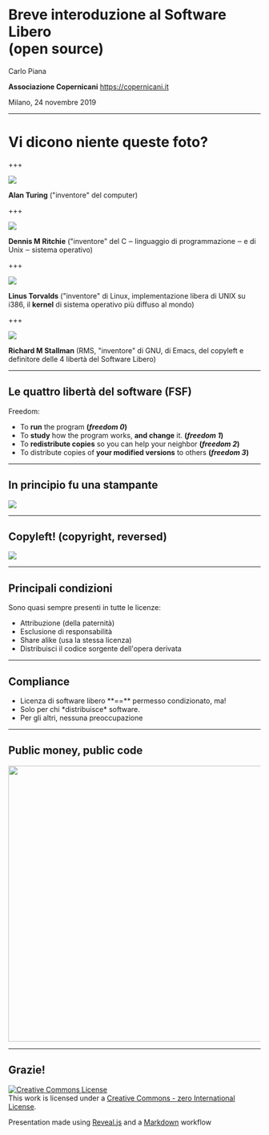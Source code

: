 # Breve interoduzione al Software Libero <br/>(open source)

Carlo Piana

**Associazione Copernicani**
  https://copernicani.it

Milano, 24 novembre 2019

---

# Vi dicono niente queste foto?

+++


<img class="center-img" src="markdown/assets/alan_turing.jpg" />

<span class="fragment">**Alan Turing** ("inventore" del computer)</span>

+++

<img class="center-img" src="markdown/assets/dennisritchie5.jpg" style="max-height=500px;"  />

<span class="fragment">**Dennis M Ritchie** ("inventore" del C ‒ linguaggio di programmazione ‒ e di Unix ‒ sistema operativo)</span>

+++

<img class="center-img" src="markdown/assets/torvalds.jpg"  />

<span class="fragment"> **Linus Torvalds** ("inventore" di Linux, implementazione libera di UNIX su i386, il **kernel** di sistema operativo più diffuso al mondo)</span>

+++

<img class="center-img" src="markdown/assets/stallman.jpg"  />

<span class="fragment"> **Richard M Stallman** (RMS, "inventore" di GNU, di Emacs, del copyleft e definitore delle 4 libertà del Software Libero)</span>

---

## Le quattro libertà del software (FSF)

Freedom:

- To **run** the program
  <strong><span class="fragment">(_freedom 0_)</span></strong>
- To **study** how the program works, **and change** it.
  <strong><span class="fragment">(_freedom 1_)</span></strong>
- To **redistribute copies** so you can help your neighbor
  <strong><span class="fragment">(_freedom 2_)</span></strong>
- To distribute copies of **your modified versions** to others
  <strong><span class="fragment">(_freedom 3_)</span></strong>

---

## In principio fu una stampante

<img class="center-img" src="markdown/assets/printer.jpg"  />

---
<!-- .slide: data-transition="fade" -->

## Copyleft! (copyright, reversed)

<img class="center-img" src="markdown/assets/lock_copyleft.jpg"  />


---

## Principali condizioni

Sono quasi sempre presenti in tutte le licenze:

* Attribuzione (della paternità)
* Esclusione di responsabilità
* Share alike (usa la stessa licenza) <i class="fa fa-copyright fa-flip-horizontal fa-strong"></i>
* Distribuisci il codice sorgente dell'opera derivata <i class="fa fa-copyright fa-flip-horizontal fa-strong"></i>

---

## Compliance

<ul>
<li class="fragment"> Licenza di software libero **==** permesso condizionato, ma!</li>
<li class="fragment"> Solo per chi *distribuisce* software. </li>
<li class="fragment"> Per gli altri, nessuna preoccupazione</li>
</ul>

---

## Public money, public code

<img class="fragment center-img-large" src="markdown/assets/PMPC_sticker_v1.svg" style="height: 550px;" />

---

<!--
/* --- */

## Where to find out more (advertisement)

<img class="center-img" src="markdown/assets/book_piana.jpg" />

-->

## Grazie!


<div class="bottom">
<p><a rel="license" href="http://creativecommons.org/publicdomain/zero/1.0/"><img alt="Creative Commons License" style="border-width:0" src="http://i.creativecommons.org/p/zero/1.0/88x31.png" /></a><br />This work is licensed under a <a rel="license" href="http://creativecommons.org/publicdomain/zero/1.0/">Creative Commons - zero International License</a>.
</p>

Presentation made using [Reveal.js][81aa3153] and a [Markdown](https://daringfireball.net/projects/markdown/syntax) workflow

</div>

  [81aa3153]: https://revealjs.com/ "Reveal"
